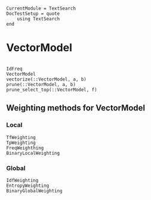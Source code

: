 ```@meta

CurrentModule = TextSearch
DocTestSetup = quote
    using TextSearch
end
```
# VectorModel
```@docs

IdFreq
VectorModel
vectorize(::VectorModel, a, b)
prune(::VectorModel, a, b)
prune_select_top(::VectorModel, f)
```

## Weighting methods for VectorModel

### Local
```@docs
TfWeighting
TpWeighting
FreqWeighthing
BinaryLocalWeighting
```

### Global
```@docs
IdfWeighting
EntropyWeighting
BinaryGlobalWeighting
```
